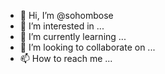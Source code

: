 - 👋 Hi, I’m @sohombose
- 👀 I’m interested in ...
- 🌱 I’m currently learning ...
- 💞️ I’m looking to collaborate on ...
- 📫 How to reach me ...

<!---
sohombose/sohombose is a ✨ special ✨ repository because its `README.md` (this file) appears on your GitHub profile.
You can click the Preview link to take a look at your changes.
--->

